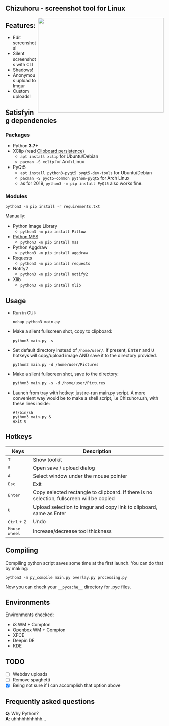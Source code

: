 ## Chizuhoru - screenshot tool for Linux  

<img align="right" width="400" height="300" src="https://i.imgur.com/T1t3L2x.png">  


## Features:

- Edit screenshots!
- Silent screenshots with CLI
- Shadows!
- Anonymous upload to Imgur
- Custom uploads!

## Satisfying dependencies

### Packages

- Python **3.7+**
- XClip (read [Clipboard persistence](https://wiki.ubuntu.com/ClipboardPersistence))
  + `apt install xclip` for Ubuntu/Debian
  + `pacman -S xclip` for Arch Linux
- PyQt5
  + `apt install python3-pyqt5 pyqt5-dev-tools` for Ubuntu/Debian
  + `pacman -S pyqt5-common python-pyqt5` for Arch Linux
  + as for 2019, `python3 -m pip install PyQt5` also works fine.

### Modules
`python3 -m pip install -r requirements.txt`  

Manually:  
- Python Image Library
  + `python3 -m pip install Pillow`
- [Python MSS](https://github.com/BoboTiG/python-mss)
  + `python3 -m pip install mss`
- Python Aggdraw
  + `python3 -m pip install aggdraw` 
- Requests
  + `python3 -m pip install requests`  
- Notify2
  + `python3 -m pip install notify2`
- Xlib
  + `python3 -m pip install Xlib`
  
## Usage

- Run in GUI:
    ```shell
    nohup python3 main.py
    ```  
- Make a silent fullscreen shot, copy to clipboard:
    ```shell
    python3 main.py -s
    ```  
- Set default directory instead of `/home/user/`. If present, <kbd>Enter</kbd> and <kbd>U</kbd> hotkeys will copy/upload image AND save it to the directory provided.
    ```shell
    python3 main.py -d /home/user/Pictures
    ```  
- Make a silent fullscreen shot, save to the directory:
    ```shell
    python3 main.py -s -d /home/user/Pictures
    ```  
- Launch from tray with hotkey: just re-run main.py script. A more convenient way would be to make a shell script, i.e Chizuhoru.sh, with these lines inside:
    ```shell
    #!/bin/sh
    python3 main.py &
    exit 0
    ```  
  
## Hotkeys

|  Keys                                                                     |  Description                     |
|---                                                                        |---                               |
| <kbd>T</kbd>                                                              | Show toolkit                     |
| <kbd>S</kbd>                                                              | Open save / upload dialog        |
| <kbd>A</kbd>                                                         | Select window under the mouse pointer |
| <kbd>Esc</kbd>                                                            | Exit                             |
| <kbd>Enter</kbd> | Copy selected rectangle to clipboard. If there is no selection, fullscreen will be copied |
| <kbd>U</kbd>                           | Upload selection to imgur and copy link to clipboard, same as Enter |
| <kbd>Ctrl</kbd> + <kbd>Z</kbd>                                            | Undo                             |
| <kbd>Mouse wheel</kbd>                                                    | Increase/decrease tool thickness |

## Compiling

Compiling python script saves some time at the first launch. You can do that by making:  
  ```shell
  python3 -m py_compile main.py overlay.py processing.py  
  ```  
  
Now you can check your `__pycache__` directory for .pyc files.

## Environments

Environments checked:  

- i3 WM + Compton
- Openbox WM + Compton
- XFCE
- Deepin DE
- KDE

## TODO

- [ ] Webdav uploads
- [ ] Remove spaghetti
- [x] Being not sure if I can accomplish that option above

## Frequently asked questions

**Q**: Why Python?  
**A**: uhhhhhhhhhhh...  
